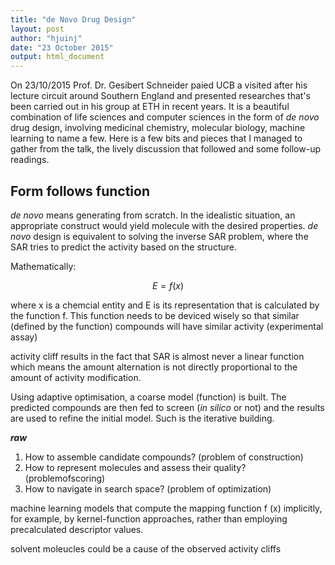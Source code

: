 ```yaml
---
title: "de Novo Drug Design"
layout: post
author: "hjuinj"
date: "23 October 2015"
output: html_document
---
```


On 23/10/2015 Prof. Dr. Gesibert Schneider paied UCB a visited after his lecture circuit around Southern England and presented researches that's been carried out in his group at ETH in recent years. 
It is a beautiful combination of life sciences and computer sciences in the form of *de novo* drug design, involving medicinal chemistry, molecular biology, machine learning to name a few. 
Here is a few bits and pieces that I managed to gather from the talk, the lively discussion that followed and some follow-up readings.

## Form follows function
*de novo* means generating from scratch. In the idealistic situation, an appropriate construct would yield molecule with the desired properties.
*de novo* design is equivalent to solving the inverse SAR problem, where the SAR tries to predict the activity based on the structure.

Mathematically:

$$E = f(x)$$

where x is a chemcial entity and E is its representation that is calculated by the function f.
This function needs to be deviced wisely so that similar (defined by the function) compounds will have similar activity (experimental assay)

activity cliff results in the fact that SAR is almost never a linear function which means the amount alternation is not directly proportional to the amount of activity modification.

Using adaptive optimisation, a coarse model (function) is built. The predicted compounds are then fed to screen (*in silico* or not) and the results are used to refine the initial model. Such is the iterative building.

***raw***

1.  How to assemble candidate compounds? (problem of construction) 
2.  How to represent molecules and assess their quality? (problemofscoring) 
3.  How to navigate in search space? (problem of optimization)

machine learning models that compute the mapping
function f (x) implicitly, for example, by kernel-function approaches, rather than
employing precalculated descriptor values.


solvent moleucles could be a cause of the observed activity cliffs
